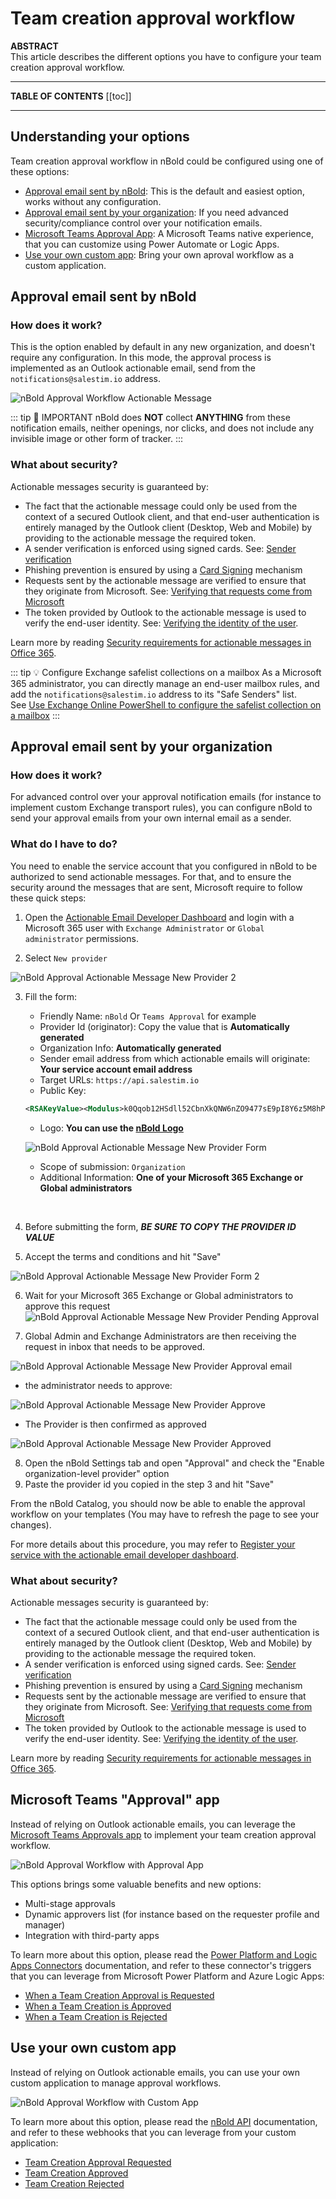 # Team creation approval workflow

**ABSTRACT**  
This article describes the different options you have to configure your team creation approval workflow.

---

**TABLE OF CONTENTS**
[[toc]]

---

## Understanding your options
Team creation approval workflow in nBold could be configured using one of these options:
- [Approval email sent by nBold](#approval-email-sent-by-salestim): This is the default and easiest option, works without any configuration.
- [Approval email sent by your organization](#approval-email-sent-by-your-organization): If you need advanced security/compliance control over your notification emails.
- [Microsoft Teams Approval App](#microsoft-teams-approval-app): A Microsoft Teams native experience, that you can customize using Power Automate or Logic Apps.
- [Use your own custom app](#use-your-own-custom-app): Bring your own aproval workflow as a custom application.

## Approval email sent by nBold

### How does it work?
This is the option enabled by default in any new organization, and doesn't require any configuration. In this mode, the approval process is implemented as an Outlook actionable email, send from the `notifications@salestim.io` address.

![nBold Approval Workflow Actionable Message](/img/nocode/approval-actionable-message.png)

::: tip 📧 IMPORTANT
nBold does **NOT** collect **ANYTHING** from these notification emails, neither openings, nor clicks, and does not include any invisible image or other form of tracker.
:::

### What about security?   
Actionable messages security is guaranteed by:
- The fact that the actionable message could only be used from the context of a secured Outlook client, and that end-user authentication is entirely managed by the Outlook client (Desktop, Web and Mobile) by providing to the actionable message the required token.
- A sender verification is enforced using signed cards. See: [Sender verification
](https://docs.microsoft.com/en-us/outlook/actionable-messages/security-requirements#sender-verification)
- Phishing prevention is ensured by using a [Card Signing](https://docs.microsoft.com/en-us/outlook/actionable-messages/security-requirements#signed-card-payloads) mechanism
- Requests sent by the actionable message are verified to ensure that they originate from Microsoft. See: [Verifying that requests come from Microsoft](https://docs.microsoft.com/en-us/outlook/actionable-messages/security-requirements#verifying-that-requests-come-from-microsoft)
- The token provided by Outlook to the actionable message is used to verify the end-user identity. See: [Verifying the identity of the user](https://docs.microsoft.com/en-us/outlook/actionable-messages/security-requirements#verifying-the-identity-of-the-user).

Learn more by reading [Security requirements for actionable messages in Office 365](https://docs.microsoft.com/en-us/outlook/actionable-messages/security-requirements).

::: tip 💡 Configure Exchange safelist collections on a mailbox
As a Microsoft 365 administrator, you can directly manage an end-user mailbox rules, and add the `notifications@salestim.io` address to its "Safe Senders" list.  
See [Use Exchange Online PowerShell to configure the safelist collection on a mailbox](https://docs.microsoft.com/en-us/microsoft-365/security/office-365-security/configure-junk-email-settings-on-exo-mailboxes?view=o365-worldwide#use-exchange-online-powershell-to-configure-the-safelist-collection-on-a-mailbox)
:::

## Approval email sent by your organization

### How does it work?
For advanced control over your approval notification emails (for instance to implement custom Exchange transport rules), you can configure nBold to send your approval emails from your own internal email as a sender.

### What do I have to do?
You need to enable the service account that you configured in nBold to be authorized to send actionable messages. For that, and to ensure the security around the messages that are sent, Microsoft require to follow these quick steps: 

1. Open the [Actionable Email Developer Dashboard](https://aka.ms/publishoam) and login with a Microsoft 365 user with `Exchange Administrator` or `Global administrator` permissions.

2. Select `New provider`

![nBold Approval Actionable Message New Provider 2](/img/nocode/approval-actionable-message-new-provider-add.png)

3. Fill the form:
    - Friendly Name: `nBold` Or `Teams Approval` for example
    - Provider Id (originator): Copy the value that is **Automatically generated** 
    - Organization Info: **Automatically generated**
    - Sender email address from which actionable emails will originate: **Your service account email address**
    - Target URLs: `https://api.salestim.io`
    - Public Key:
    ```xml
    <RSAKeyValue><Modulus>k0Qqob12HSdll52CbnXkQNW6nZO9477sE9pI8Y6z5M8hPtJinAf2r41Sxss3Y9oP1nzcfs3fHpi1AUjffyD44I2FxmqF+FGfgKsuWeYce/75Kb1QCEDOwTjP4kqgPD8NeJbWNIe2ZRRKilmxmmUZ6NErNEWvf8vzQvvpVeP9CLUIERuBxLlLlitjNTyCUjgTTkC+giKtmcxTnJ/lUav3erPsev8isS+IQwz6SaXCqj/eYnFkhM2ADF2UCL4ssgHEj6jYe4m8IyMQBgxxr4+4fziixn0uimGQqt54VbT4BToq7l7S8wSj3WNRwR7KBBWvo6pnx39fDMWazfLbe5NmsQ==</Modulus><Exponent>AQAB</Exponent></RSAKeyValue>
    ```
    - Logo: **You can use the [nBold Logo](https://docs.nbold.co/color.png)**
    
   ![nBold Approval Actionable Message New Provider Form](/img/nocode/approval-actionable-message-new-provider-form.png)
    
    - Scope of submission: `Organization`
    - Additional Information: **One of your Microsoft 365 Exchange or Global administrators**  
<br/>

4. Before submitting the form, ***BE SURE TO COPY THE PROVIDER ID VALUE***

5. Accept the terms and conditions and hit "Save"

![nBold Approval Actionable Message New Provider Form 2](/img/nocode/approval-actionable-message-new-provider-form-2.png)

6. Wait for your Microsoft 365 Exchange or Global administrators to approve this request
![nBold Approval Actionable Message New Provider Pending Approval](/img/nocode/approval-actionable-message-new-provider-pending-approval.png)

7. Global Admin and Exchange Administrators are then receiving the request in inbox that needs to be approved. 

![nBold Approval Actionable Message New Provider Approval email](/img/nocode/approval-actionable-message-new-provider-approval-email.png)

 - the administrator needs to approve: 

![nBold Approval Actionable Message New Provider Approve](/img/nocode/approval-actionable-message-new-provider-approve.png)

 - The Provider is then confirmed as approved
 
![nBold Approval Actionable Message New Provider Approved](/img/nocode/approval-actionable-message-new-provider-approved.png)

8. Open the nBold Settings tab and open "Approval" and check the "Enable organization-level provider" option
9. Paste the provider id you copied in the step 3 and hit "Save"

From the nBold Catalog, you should now be able to enable the approval workflow on your templates (You may have to refresh the page to see your changes).

For more details about this procedure, you may refer to [Register your service with the actionable email developer dashboard](https://docs.microsoft.com/en-us/outlook/actionable-messages/email-dev-dashboard).

### What about security?   
Actionable messages security is guaranteed by:
- The fact that the actionable message could only be used from the context of a secured Outlook client, and that end-user authentication is entirely managed by the Outlook client (Desktop, Web and Mobile) by providing to the actionable message the required token.
- A sender verification is enforced using signed cards. See: [Sender verification
](https://docs.microsoft.com/en-us/outlook/actionable-messages/security-requirements#sender-verification)
- Phishing prevention is ensured by using a [Card Signing](https://docs.microsoft.com/en-us/outlook/actionable-messages/security-requirements#signed-card-payloads) mechanism
- Requests sent by the actionable message are verified to ensure that they originate from Microsoft. See: [Verifying that requests come from Microsoft](https://docs.microsoft.com/en-us/outlook/actionable-messages/security-requirements#verifying-that-requests-come-from-microsoft)
- The token provided by Outlook to the actionable message is used to verify the end-user identity. See: [Verifying the identity of the user](https://docs.microsoft.com/en-us/outlook/actionable-messages/security-requirements#verifying-the-identity-of-the-user).

Learn more by reading [Security requirements for actionable messages in Office 365](https://docs.microsoft.com/en-us/outlook/actionable-messages/security-requirements).

## Microsoft Teams "Approval" app
Instead of relying on Outlook actionable emails, you can leverage the [Microsoft Teams Approvals app](https://support.microsoft.com/en-us/office/what-is-approvals-a9a01c95-e0bf-4d20-9ada-f7be3fc283d3) to implement your team creation approval workflow.

![nBold Approval Workflow with Approval App](/img/nocode/approvals-app.png)

This options brings some valuable benefits and new options:
- Multi-stage approvals
- Dynamic approvers list (for instance based on the requester profile and manager) 
- Integration with third-party apps

To learn more about this option, please read the [Power Platform and Logic Apps Connectors](/connectors/) documentation, and refer to these connector's triggers that you can leverage from Microsoft Power Platform and Azure Logic Apps:
- [When a Team Creation Approval is Requested](/connectors/connectors-actions.md#when-a-team-creation-approval-is-requested-🛃)
- [When a Team Creation is Approved](/connectors/connectors-actions.md#when-a-team-creation-is-approved-✅)
- [When a Team Creation is Rejected](/connectors/connectors-actions.md#when-a-team-creation-is-rejected-🚫)

## Use your own custom app
Instead of relying on Outlook actionable emails, you can use your own custom application to manage approval workflows.

![nBold Approval Workflow with Custom App](/img/nocode/custom-approval.png)

To learn more about this option, please read the [nBold API](/api/) documentation, and refer to these webhooks that you can leverage from your custom application:
- [Team Creation Approval Requested](/api/webhooks.md#team-creation-approval-requested)
- [Team Creation Approved](/api/webhooks.md#supported-events)
- [Team Creation Rejected](/api/webhooks.md#team-creation-rejected)

